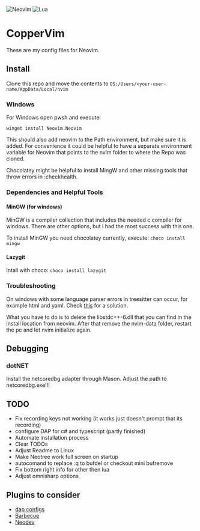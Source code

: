 ![Neovim](https://img.shields.io/badge/NeoVim-%2357A143.svg?&style=for-the-badge&logo=neovim&logoColor=white)
![Lua](https://img.shields.io/badge/lua-%232C2D72.svg?style=for-the-badge&logo=lua&logoColor=white)

# CopperVim

These are my config files for Neovim.

## Install

Clone this repo and move the contents to ```OS:/Users/<your-user-name/AppData/Local/nvim```

### Windows

For Windows open pwsh and execute:
```pwsh
winget install Neovim.Neovim
```

This should also add neovim to the Path environment, but make sure it is added.
For convenience it could be helpful to have a separate environment variable for Neovim that points to the nvim folder
to where the Repo was cloned.

Chocolatey might be helpful to install MingW and other missing tools that throw errors in :checkhealth.

### Dependencies and Helpful Tools

#### MinGW (for windows)

MinGW is a compiler collection that includes the needed c compiler for windows. There are other options, but I had the most
success with this one.

To install MinGW you need chocolatey currently, execute: ```choco install mingw```

#### Lazygit

Intall with choco: ```choco install lazygit```

### Troubleshooting

On windows with some language parser errors in treesitter can occur, for example html and yaml.
Check [this](https://github.com/nvim-treesitter/nvim-treesitter/issues/3587#issuecomment-1306608973) for a solution.

What you have to do is to delete the libstdc++-6.dll that you can find in the install location from neovim.
After that remove the nvim-data folder, restart the pc and let nvim initialize again.

## Debugging

### dotNET

Install the netcoredbg adapter through Mason. Adjust the path to netcoredbg.exe!!!

## TODO

- Fix recording keys not working (it works just doesn't prompt that its recording)
- configure DAP for c# and typescript (partly finished)
- Automate installation process
- Clear TODOs
- Adjust Readme to Linux
- Make Neotree work full screen on startup
- autocomand to replace :q to bufdel or checkout mini bufremove
- Fix bottom right info for other then lua
- Adjust omnisharp options

## Plugins to consider

- [dap configs](https://github.com/ldelossa/nvim-dap-projects)
- [Barbecue]()
- [Neodev](https://github.com/folke/neodev.nvim)

